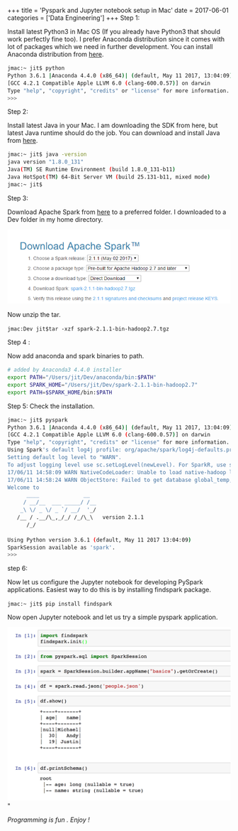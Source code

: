 +++
title = 'Pyspark and Jupyter notebook setup in Mac'
date = 2017-06-01
categories = ['Data Engineering']
+++
Step 1: 

Install latest Python3 in Mac OS (If you already have Python3 that should work perfectly fine too). I prefer Anaconda distribution since it comes with lot of packages which we need in further development. You can install Anaconda distribution from [here](https://www.continuum.io/downloads#macos).

```bash
jmac:~ jit$ python
Python 3.6.1 |Anaconda 4.4.0 (x86_64)| (default, May 11 2017, 13:04:09) 
[GCC 4.2.1 Compatible Apple LLVM 6.0 (clang-600.0.57)] on darwin
Type "help", "copyright", "credits" or "license" for more information.
>>> 

```
Step 2:

Install latest Java in your Mac. I am downloading the SDK from here, but latest Java runtime should do the job. You
can download and install Java from [here](http://www.oracle.com/technetwork/java/javase/downloads/jdk8-downloads-2133151.html).  

```bash
jmac:~ jit$ java -version
java version "1.8.0_131"
Java(TM) SE Runtime Environment (build 1.8.0_131-b11)
Java HotSpot(TM) 64-Bit Server VM (build 25.131-b11, mixed mode)
jmac:~ jit$ 

```
Step 3:

Download Apache Spark from [here](http://spark.apache.org/downloads.html) to a preferred folder. I downloaded
to a Dev folder in my home directory. 

![](2017-05-24-21-59-43.png)  

Now unzip the tar.  

`jmac:Dev jit$tar -xzf spark-2.1.1-bin-hadoop2.7.tgz`  

Step 4 : 

Now add anaconda and  spark binaries to path. 

```bash
# added by Anaconda3 4.4.0 installer
export PATH="/Users/jit/Dev/anaconda/bin:$PATH"
export SPARK_HOME="/Users/jit/Dev/spark-2.1.1-bin-hadoop2.7"
export PATH=$SPARK_HOME/bin:$PATH
``` 

Step 5: 
Check the installation.  

```bash
jmac:~ jit$ pyspark
Python 3.6.1 |Anaconda 4.4.0 (x86_64)| (default, May 11 2017, 13:04:09) 
[GCC 4.2.1 Compatible Apple LLVM 6.0 (clang-600.0.57)] on darwin
Type "help", "copyright", "credits" or "license" for more information.
Using Spark's default log4j profile: org/apache/spark/log4j-defaults.properties
Setting default log level to "WARN".
To adjust logging level use sc.setLogLevel(newLevel). For SparkR, use setLogLevel(newLevel).
17/06/11 14:58:09 WARN NativeCodeLoader: Unable to load native-hadoop library for your platform... using builtin-java classes where applicable
17/06/11 14:58:24 WARN ObjectStore: Failed to get database global_temp, returning NoSuchObjectException
Welcome to
      ____              __
     / __/__  ___ _____/ /__
    _\ \/ _ \/ _ `/ __/  '_/
   /__ / .__/\_,_/_/ /_/\_\   version 2.1.1
      /_/

Using Python version 3.6.1 (default, May 11 2017 13:04:09)
SparkSession available as 'spark'.
>>> 

```
step 6: 

Now let us configure the Jupyter notebook for developing PySpark applications. Easiest way to do this 
is by installing findspark package.  

`jmac:~ jit$ pip install findspark`

Now open Jupyter notebook and let us try a simple pyspark application.  

<img src='2017-06-11-15-07-34.png' class='img-responsive'>"

_Programming is fun . Enjoy !_